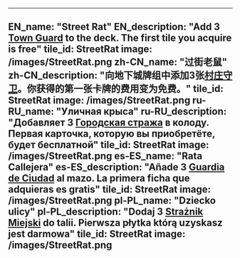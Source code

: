 ---

EN_name: "Street Rat"
EN_description: "Add 3 <a href = '../en/monsters#RoyalGuard'>Town Guard</a> to the deck. The first tile you acquire is free"
tile_id: StreetRat
image: /images/StreetRat.png
zh-CN_name: "过街老鼠"
zh-CN_description: "向地下城牌组中添加3张<a href = '../zh_cn/monsters#RoyalGuard'>村庄守卫</a>。你获得的第一张卡牌的费用变为免费。"
tile_id: StreetRat
image: /images/StreetRat.png
ru-RU_name: "Уличная крыса"
ru-RU_description: "Добавляет 3 <a href = '../ru_ru/monsters#RoyalGuard'>Городская стража</a> в колоду. Первая карточка, которую вы приобретёте, будет бесплатной"
tile_id: StreetRat
image: /images/StreetRat.png
es-ES_name: "Rata Callejera"
es-ES_description: "Añade 3 <a href = '../es_es/monsters#RoyalGuard'>Guardia de Ciudad</a> al mazo. La primera ficha que adquieras es gratis"
tile_id: StreetRat
image: /images/StreetRat.png
pl-PL_name: "Dziecko ulicy"
pl-PL_description: "Dodaj 3 <a href = '../pl_pl/monsters#RoyalGuard'>Strażnik Miejski</a> do talii. Pierwsza płytka którą uzyskasz jest darmowa"
tile_id: StreetRat
image: /images/StreetRat.png
---